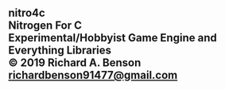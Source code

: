 nitro4c<br>
Nitrogen For C<br>
Experimental/Hobbyist Game Engine and Everything Libraries<br>
© 2019 Richard A. Benson <richardbenson91477@gmail.com><br>
---
